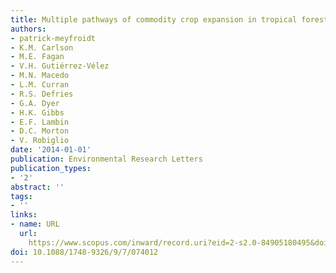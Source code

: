 ```yaml
---
title: Multiple pathways of commodity crop expansion in tropical forest landscapes
authors:
- patrick-meyfroidt
- K.M. Carlson
- M.E. Fagan
- V.H. Gutiérrez-Vélez
- M.N. Macedo
- L.M. Curran
- R.S. Defries
- G.A. Dyer
- H.K. Gibbs
- E.F. Lambin
- D.C. Morton
- V. Robiglio
date: '2014-01-01'
publication: Environmental Research Letters
publication_types:
- '2'
abstract: ''
tags:
- ''
links:
- name: URL
  url: 
    https://www.scopus.com/inward/record.uri?eid=2-s2.0-84905180495&doi=10.1088%2f1748-9326%2f9%2f7%2f074012&partnerID=40&md5=cb3bb0a2d4adc7e49a55f5a8b8efe6ab
doi: 10.1088/1748-9326/9/7/074012
---
```

